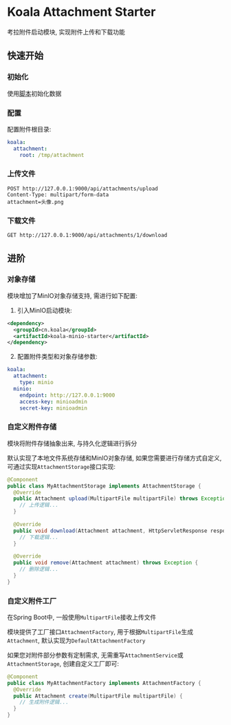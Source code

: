 # Koala Attachment Starter

考拉附件启动模块, 实现附件上传和下载功能

## 快速开始

### 初始化

使用[脚本](../../koala-domains/koala-attachment/src/main/resources/database/init.sql)初始化数据

### 配置

配置附件根目录:

```yaml
koala:
  attachment:
    root: /tmp/attachment
```

### 上传文件

```http
POST http://127.0.0.1:9000/api/attachments/upload
Content-Type: multipart/form-data
attachment=头像.png
```

### 下载文件

```http
GET http://127.0.0.1:9000/api/attachments/1/download
```

## 进阶

### 对象存储

模块增加了MinIO对象存储支持, 需进行如下配置:

1. 引入MinIO启动模块:

```xml
<dependency>
  <groupId>cn.koala</groupId>
  <artifactId>koala-minio-starter</artifactId>
</dependency>
```

2. 配置附件类型和对象存储参数:

```yaml
koala:
  attachment:
    type: minio
  minio:
    endpoint: http://127.0.0.1:9000
    access-key: minioadmin
    secret-key: minioadmin
```

### 自定义附件存储

模块将附件存储抽象出来, 与持久化逻辑进行拆分

默认实现了本地文件系统存储和MinIO对象存储, 如果您需要进行存储方式自定义, 可通过实现`AttachmentStorage`接口实现:

```java
@Component
public class MyAttachmentStorage implements AttachmentStorage {
  @Override
  public Attachment upload(MultipartFile multipartFile) throws Exception {
    // 上传逻辑...
  }
    
  @Override
  public void download(Attachment attachment, HttpServletResponse response) throws Exception {
    // 下载逻辑...
  }
    
  @Override
  public void remove(Attachment attachment) throws Exception {
    // 删除逻辑...
  }
}
```

### 自定义附件工厂

在Spring Boot中, 一般使用`MultipartFile`接收上传文件

模块提供了工厂接口`AttachmentFactory`, 用于根据`MultipartFile`生成`Attachment`, 默认实现为`DefaultAttachmentFactory`

如果您对附件部分参数有定制需求, 无需重写`AttachmentService`或`AttachmentStorage`, 创建自定义工厂即可:

```java
@Component
public class MyAttachmentFactory implements AttachmentFactory {
  @Override
  public Attachment create(MultipartFile multipartFile) {
    // 生成附件逻辑...
  }
}
```



